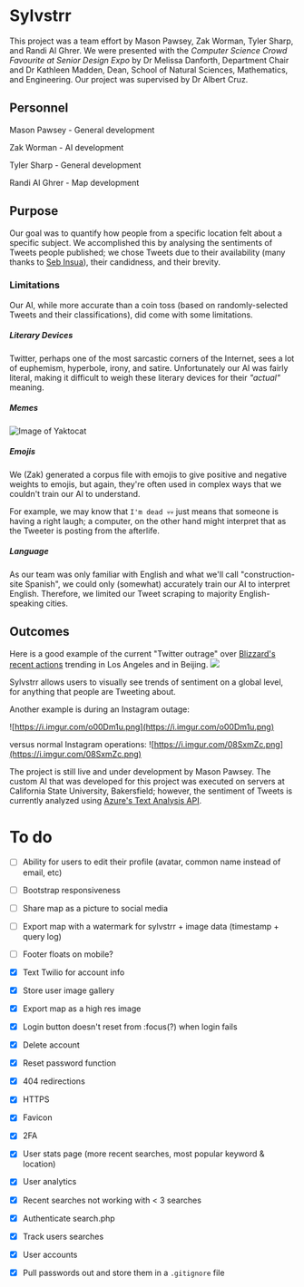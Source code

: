 
# Sylvstrr
This project was a team effort by Mason Pawsey, Zak Worman, Tyler Sharp, and Randi Al Ghrer. We were presented with the *Computer Science Crowd Favourite at Senior Design Expo* by Dr Melissa Danforth, Department Chair and Dr Kathleen Madden, Dean, School of Natural Sciences, Mathematics, and Engineering. Our project was supervised by Dr Albert Cruz.

## Personnel
Mason Pawsey - General development

Zak Worman - AI development

Tyler Sharp - General development

Randi Al Ghrer - Map development

## Purpose
Our goal was to quantify how people from a specific location felt about a specific subject. We accomplished this by analysing the sentiments of Tweets people published; we chose Tweets due to their availability (many thanks to [Seb Insua](https://github.com/sebinsua/scrape-twitter)), their candidness, and their brevity. 

### Limitations
Our AI, while more accurate than a coin toss (based on randomly-selected Tweets and their classifications), did come with some limitations.

##### Literary Devices
Twitter, perhaps one of the most sarcastic corners of the Internet, sees a lot of euphemism, hyperbole, irony, and satire. Unfortunately our AI was fairly literal, making it difficult to weigh these literary devices for their *"actual"* meaning.

##### Memes
![Image of Yaktocat](https://i.imgflip.com/3d8ot8.jpg)

##### Emojis
We (Zak) generated a corpus file with emojis to give positive and negative weights to emojis, but again, they're often used in complex ways that we couldn't train our AI to understand.

For example, we may know that `I'm dead 💀💀` just means that someone is having a right laugh; a computer, on the other hand might interpret that as the Tweeter is posting from the afterlife.

##### Language
As our team was only familiar with English and what we'll call "construction-site Spanish", we could only (somewhat) accurately train our AI to interpret English. Therefore, we limited our Tweet scraping to majority English-speaking cities.


## Outcomes
Here is a good example of the current "Twitter outrage" over [Blizzard's recent actions](https://old.reddit.com/r/OutOfTheLoop/comments/df244c/whats_up_with_blizzard_casters_being_fired_over/) trending in Los Angeles and in Beijing.
![](https://i.imgur.com/AgMO0QS.png)

Sylvstrr allows users to visually see trends of sentiment on a global level, for anything that people are Tweeting about.

Another example is during an Instagram outage:

![https://i.imgur.com/o00Dm1u.png](https://i.imgur.com/o00Dm1u.png)

versus normal Instagram operations:
![https://i.imgur.com/08SxmZc.png](https://i.imgur.com/08SxmZc.png)


The project is still live and under development by Mason Pawsey. The custom AI that was developed for this project was executed on servers at California State University, Bakersfield; however, the sentiment of Tweets is currently analyzed using [Azure's Text Analysis API](https://westcentralus.dev.cognitive.microsoft.com/docs/services/TextAnalytics-v2-1/operations/56f30ceeeda5650db055a3c9).

# To do

- [ ] Ability for users to edit their profile (avatar, common name instead of email, etc)

- [ ] Bootstrap responsiveness

- [ ] Share map as a picture to social media

- [ ] Export map with a watermark for sylvstrr + image data (timestamp + query log)

- [ ] Footer floats on mobile?

- [x] Text Twilio for account info

- [x] Store user image gallery

- [x] Export map as a high res image

- [x] Login button doesn't reset from :focus(?) when login fails

- [x] Delete account

- [x] Reset password function

- [x] 404 redirections

- [x] HTTPS

- [x] Favicon

- [x] 2FA

- [x] User stats page (more recent searches, most popular keyword & location)

- [x] User analytics

- [x] Recent searches not working with < 3 searches

- [x] Authenticate search.php

- [x] Track users searches

- [x] User accounts

- [x] Pull passwords out and store them in a `.gitignore` file
